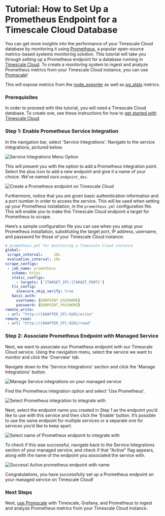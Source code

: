# Tutorial: How to Set Up a Prometheus Endpoint for a Timescale Cloud Database

You can get more insights into the performance of your Timescale Cloud 
database by monitoring it using [Prometheus][get-prometheus], a popular 
open-source metrics-based systems monitoring solution. This tutorial will 
take you through setting up a Prometheus endpoint for a database running 
in [Timescale Cloud][timescale-cloud]. To create a monitoring system to ingest and analyze 
Prometheus metrics from your Timescale Cloud instance, you can use [Promscale][promscale]!

This will expose metrics from the [node_exporter][node-exporter-metrics] as well 
as [pg_stats][pg-stats-metrics] metrics.

### Prerequisites
In order to proceed with this tutorial, you will need a Timescale Cloud database. 
To create one, see these instructions for how to 
[get started with Timescale Cloud][timescale-cloud-get-started]

### Step 1: Enable Prometheus Service Integration

In the navigation bar, select 'Service Integrations'. Navigate to the service 
integrations, pictured below.  

<img class="main-content__illustration" src="https://s3.amazonaws.com/docs.iobeam.com/images/Prometheus_service_integration_0.png" alt="Service Integrations Menu Option"/>

This will present you with the option to add a Prometheus integration point. 
Select the plus icon to add a new endpoint and give it a name of your choice. 
We’ve named ours `endpoint_dev`.

<img class="main-content__illustration" src="https://s3.amazonaws.com/docs.iobeam.com/images/Prometheus_service_integration_1.png" alt="Create a Prometheus endpoint on Timescale Cloud"/>

Furthermore, notice that you are given basic authentication information and a port number 
in order to access the service. This will be used when setting up your Prometheus
installation, in the `prometheus.yml` configuration file. This will enable you to make 
this Timescale Cloud endpoint a target for Prometheus to scrape.

Here’s a sample configuration file you can use when you setup your Prometheus 
installation, substituting the target port, IP address, username, and password 
for those of your Timescale Cloud instance:

```yaml
# prometheus.yml for monitoring a Timescale Cloud instance
global:
 scrape_interval:     10s
 evaluation_interval: 10s
scrape_configs:
 - job_name: prometheus
   scheme: https
   static_configs:
     - targets: ['{TARGET_IP}:{TARGET_PORT}']
   tls_config:
     insecure_skip_verify: true
   basic_auth:
     username: {ENDPOINT_USERNAME}
     password: {ENDPOINT_PASSWORD}
remote_write:
 - url: "http://{ADAPTER_IP}:9201/write"
remote_read:
 - url: "http://{ADAPTER_IP}:9201/read"
```

### Step 2: Associate Prometheus Endpoint with Managed Service

Next, we want to associate our Prometheus endpoint with our Timescale 
Cloud service.  Using the navigation menu, select the service we want to 
monitor and click the 'Overview' tab.

Navigate down to the 'Service Integrations' section and click the 'Manage Integrations' button.

<img class="main-content__illustration" src="https://assets.iobeam.com/images/docs/screenshots-for-prometheus-endpoint-tutorial/Prometheus_service_integrations_4.png" alt="Manage Service integrations on your managed service"/>

Find the Prometheus integration option and select 'Use Prometheus'.

<img class="main-content__illustration" src="https://assets.iobeam.com/images/docs/screenshots-for-prometheus-endpoint-tutorial/Prometheus_service_integration_2.png" alt="Select Prometheus integration to integrate with"/>

Next, select the endpoint name you created in Step 1 as the endpoint you’d like to use 
with this service and then click the 'Enable' button. It’s possible to use the same 
endpoint for multiple services or a separate one for services you’d like to keep apart.

<img class="main-content__illustration" src="https://assets.iobeam.com/images/docs/screenshots-for-prometheus-endpoint-tutorial/Prometheus_service_integration_3.png" alt="Select name of Prometheus endpoint to integrate with"/>

To check if this was successful, navigate back to the Service Integrations section of your 
managed service, and check if that "Active" flag appears, along with the name of the endpoint 
you associated the service with.

<img class="main-content__illustration" src="https://assets.iobeam.com/images/docs/screenshots-for-prometheus-endpoint-tutorial/Prometheus_service_integration_5.png" alt="Success! Active prometheus endpoint with name"/>

Congratulations, you have successfully set up a Prometheus endpoint on your managed 
service on Timescale Cloud!

### Next Steps

Next, [use Promscale][promscale] with Timescale, Grafana, and Prometheus to ingest 
and analyze Prometheus metrics from your Timescale Cloud instance.


[timescale-cloud]: https://www.timescale.com/products
[timescale-cloud-install]: /timescale-cloud/{currentVersion}/
[get-prometheus]: https://prometheus.io
[timescale-cloud-get-started]: /timescale-cloud/{currentVersion}/create-a-service/
[pg-stats-metrics]: https://www.postgresql.org/docs/current/monitoring-stats.html
[promscale]: https://github.com/timescale/timescale-prometheus
[node-exporter-metrics]: https://github.com/prometheus/node_exporter
